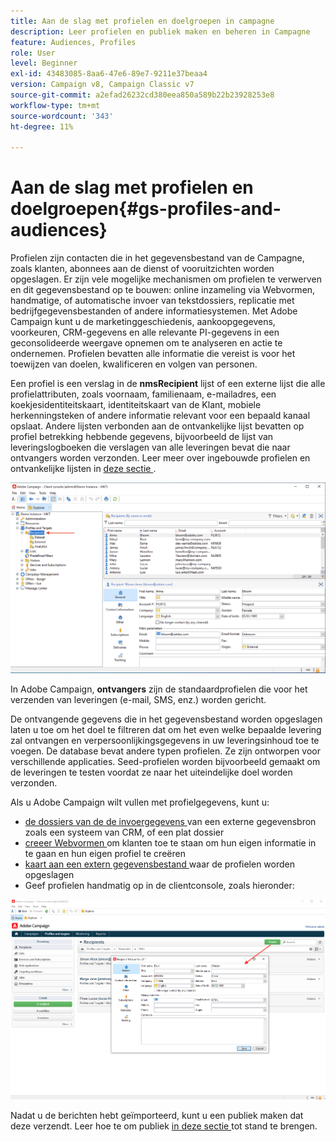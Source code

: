 ```yaml
---
title: Aan de slag met profielen en doelgroepen in campagne
description: Leer profielen en publiek maken en beheren in Campagne
feature: Audiences, Profiles
role: User
level: Beginner
exl-id: 43483085-8aa6-47e6-89e7-9211e37beaa4
version: Campaign v8, Campaign Classic v7
source-git-commit: a2efad26232cd380eea850a589b22b23928253e8
workflow-type: tm+mt
source-wordcount: '343'
ht-degree: 11%

---
```


# Aan de slag met profielen en doelgroepen{#gs-profiles-and-audiences}

Profielen zijn contacten die in het gegevensbestand van de Campagne, zoals klanten, abonnees aan de dienst of vooruitzichten worden opgeslagen. Er zijn vele mogelijke mechanismen om profielen te verwerven en dit gegevensbestand op te bouwen: online inzameling via Webvormen, handmatige, of automatische invoer van tekstdossiers, replicatie met bedrijfgegevensbestanden of andere informatiesystemen. Met Adobe Campaign kunt u de marketinggeschiedenis, aankoopgegevens, voorkeuren, CRM-gegevens en alle relevante PI-gegevens in een geconsolideerde weergave opnemen om te analyseren en actie te ondernemen. Profielen bevatten alle informatie die vereist is voor het toewijzen van doelen, kwalificeren en volgen van personen.



Een profiel is een verslag in de **nmsRecipient** lijst of een externe lijst die alle profielattributen, zoals voornaam, familienaam, e-mailadres, een koekjesidentiteitskaart, identiteitskaart van de Klant, mobiele herkenningsteken of andere informatie relevant voor een bepaald kanaal opslaat. Andere lijsten verbonden aan de ontvankelijke lijst bevatten op profiel betrekking hebbende gegevens, bijvoorbeeld de lijst van leveringslogboeken die verslagen van alle leveringen bevat die naar ontvangers worden verzonden. Leer meer over ingebouwde profielen en ontvankelijke lijsten in [ deze sectie ](../dev/datamodel.md#ootb-profiles).

![](assets/recipients-in-explorer.png)

In Adobe Campaign, **ontvangers** zijn de standaardprofielen die voor het verzenden van leveringen (e-mail, SMS, enz.) worden gericht.

De ontvangende gegevens die in het gegevensbestand worden opgeslagen laten u toe om het doel te filtreren dat om het even welke bepaalde levering zal ontvangen en verpersoonlijkingsgegevens in uw leveringsinhoud toe te voegen. De database bevat andere typen profielen. Ze zijn ontworpen voor verschillende applicaties. Seed-profielen worden bijvoorbeeld gemaakt om de leveringen te testen voordat ze naar het uiteindelijke doel worden verzonden.

Als u Adobe Campaign wilt vullen met profielgegevens, kunt u:

* [ de dossiers van de de invoergegevens ](../start/import.md) van een externe gegevensbron zoals een systeem van CRM, of een plat dossier
* [ creeer Webvormen ](../dev/webapps.md) om klanten toe te staan om hun eigen informatie in te gaan en hun eigen profiel te creëren
* [ kaart aan een extern gegevensbestand ](../connect/fda.md) waar de profielen worden opgeslagen
* Geef profielen handmatig op in de clientconsole, zoals hieronder:

![](assets/create-profile.png)

<!--You can also select your message audience in an external file: recipients are stored not in the database, but in files. These are known as "external" deliveries. These contacts can be imported or not in Adobe Campaign. [Learn more](external-profiles.md).-->

Nadat u de berichten hebt geïmporteerd, kunt u een publiek maken dat deze verzendt. Leer hoe te om publiek [ in deze sectie ](create-audiences.md) tot stand te brengen.